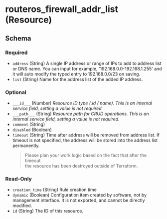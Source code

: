 # routeros_firewall_addr_list (Resource)




<!-- schema generated by tfplugindocs -->
## Schema

### Required

- `address` (String) A single IP address or range of IPs to add to address list or DNS name. You can input for example, '192.168.0.0-192.168.1.255' and it will auto modify the typed entry to 192.168.0.0/23 on saving.
- `list` (String) Name for the address list of the added IP address.

### Optional

- `___id___` (Number) <em>Resource ID type (.id / name). This is an internal service field, setting a value is not required.</em>
- `___path___` (String) <em>Resource path for CRUD operations. This is an internal service field, setting a value is not required.</em>
- `comment` (String)
- `disabled` (Boolean)
- `timeout` (String) Time after address will be removed from address list. If timeout is not specified,
the address will be stored into the address list permanently.  
	> Please plan your work logic based on the fact that after the timeout    
	> the resource has been destroyed outside of Terraform.

### Read-Only

- `creation_time` (String) Rule creation time
- `dynamic` (Boolean) Configuration item created by software, not by management interface. It is not exported, and cannot be directly modified.
- `id` (String) The ID of this resource.


